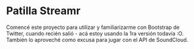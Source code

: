 # Patilla Streamr

Comencé este proyecto para utilizar y familiarizarme con Bootstrap de Twitter, cuando recién salió - acá estoy usando la 1ra versión todavía :O. También lo aproveché como excusa para jugar con el API de SoundCloud.